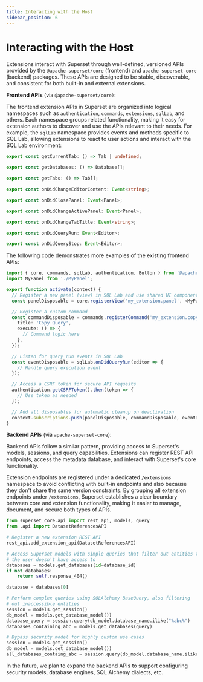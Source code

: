 ```yaml
---
title: Interacting with the Host
sidebar_position: 6
---
```


<!--
Licensed to the Apache Software Foundation (ASF) under one
or more contributor license agreements.  See the NOTICE file
distributed with this work for additional information
regarding copyright ownership.  The ASF licenses this file
to you under the Apache License, Version 2.0 (the
"License"); you may not use this file except in compliance
with the License.  You may obtain a copy of the License at

  http://www.apache.org/licenses/LICENSE-2.0

Unless required by applicable law or agreed to in writing,
software distributed under the License is distributed on an
"AS IS" BASIS, WITHOUT WARRANTIES OR CONDITIONS OF ANY
KIND, either express or implied.  See the License for the
specific language governing permissions and limitations
under the License.
-->

# Interacting with the Host

Extensions interact with Superset through well-defined, versioned APIs provided by the `@apache-superset/core` (frontend) and `apache-superset-core` (backend) packages. These APIs are designed to be stable, discoverable, and consistent for both built-in and external extensions.

**Frontend APIs** (via `@apache-superset/core)`:

The frontend extension APIs in Superset are organized into logical namespaces such as `authentication`, `commands`, `extensions`, `sqlLab`, and others. Each namespace groups related functionality, making it easy for extension authors to discover and use the APIs relevant to their needs. For example, the `sqlLab` namespace provides events and methods specific to SQL Lab, allowing extensions to react to user actions and interact with the SQL Lab environment:

``` typescript
export const getCurrentTab: () => Tab | undefined;

export const getDatabases: () => Database[];

export const getTabs: () => Tab[];

export const onDidChangeEditorContent: Event<string>;

export const onDidClosePanel: Event<Panel>;

export const onDidChangeActivePanel: Event<Panel>;

export const onDidChangeTabTitle: Event<string>;

export const onDidQueryRun: Event<Editor>;

export const onDidQueryStop: Event<Editor>;
```

The following code demonstrates more examples of the existing frontend APIs:

``` typescript
import { core, commands, sqlLab, authentication, Button } from '@apache-superset/core';
import MyPanel from './MyPanel';

export function activate(context) {
  // Register a new panel (view) in SQL Lab and use shared UI components in your extension's React code
  const panelDisposable = core.registerView('my_extension.panel', <MyPanel><Button/></MyPanel>);

  // Register a custom command
  const commandDisposable = commands.registerCommand('my_extension.copy_query', {
    title: 'Copy Query',
    execute: () => {
      // Command logic here
    },
  });

  // Listen for query run events in SQL Lab
  const eventDisposable = sqlLab.onDidQueryRun(editor => {
    // Handle query execution event
  });

  // Access a CSRF token for secure API requests
  authentication.getCSRFToken().then(token => {
    // Use token as needed
  });

  // Add all disposables for automatic cleanup on deactivation
  context.subscriptions.push(panelDisposable, commandDisposable, eventDisposable);
}
```

**Backend APIs** (via `apache-superset-core`):

Backend APIs follow a similar pattern, providing access to Superset's models, sessions, and query capabilities. Extensions can register REST API endpoints, access the metadata database, and interact with Superset's core functionality.

Extension endpoints are registered under a dedicated `/extensions` namespace to avoid conflicting with built-in endpoints and also because they don't share the same version constraints. By grouping all extension endpoints under `/extensions`, Superset establishes a clear boundary between core and extension functionality, making it easier to manage, document, and secure both types of APIs.

``` python
from superset_core.api import rest_api, models, query
from .api import DatasetReferencesAPI

# Register a new extension REST API
rest_api.add_extension_api(DatasetReferencesAPI)

# Access Superset models with simple queries that filter out entities that
# the user doesn't have access to
databases = models.get_databases(id=database_id)
if not databases:
    return self.response_404()

database = databases[0]

# Perform complex queries using SQLAlchemy BaseQuery, also filtering
# out inaccessible entities
session = models.get_session()
db_model = models.get_database_model())
database_query = session.query(db_model.database_name.ilike("%abc%")
databases_containing_abc = models.get_databases(query)

# Bypass security model for highly custom use cases
session = models.get_session()
db_model = models.get_database_model())
all_databases_containg_abc = session.query(db_model.database_name.ilike("%abc%").all()
```

In the future, we plan to expand the backend APIs to support configuring security models, database engines, SQL Alchemy dialects, etc.

